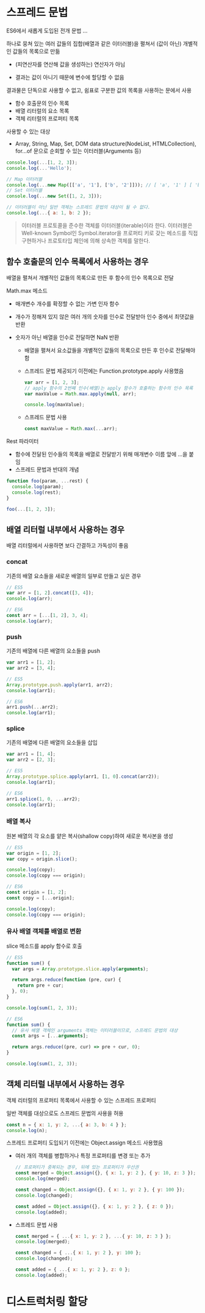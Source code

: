 # 스프레드 문법

ES6에서 새롭게 도입된 전개 문법 ...

하나로 뭉쳐 있는 여러 값들의 집합(배열과 같은 이터러블)을 펼쳐서 (값이 아닌) 개별적인 값들의 목록으로 만듦

- (피연산자를 연산해 값을 생성하는) 연산자가 아님

- 결과는 값이 아니기 때문에 변수에 할당할 수 없음

결과물은 단독으로 사용할 수 없고, 쉼표로 구분한 값의 목록을 사용하는 문에서 사용

- 함수 호출문의 인수 목록
- 배열 리터럴의 요소 목록
- 객체 리터럴의 프로퍼티 목록

사용할 수 있는 대상

- Array, String, Map, Set, DOM data structure(NodeList, HTMLCollection), for...of 문으로 순회할 수 있는 이터러블(Arguments 등)

```javascript
console.log(...[1, 2, 3]);
console.log(...'Hello');

// Map 이터러블
console.log(...new Map([['a', '1'], ['b', '2']])); // [ 'a', '1' ] [ 'b', '2' ]
// Set 이터러블
console.log(...new Set([1, 2, 3]));

// 이터러블이 아닌 일반 객체는 스프레드 문법의 대상이 될 수 없다.
console.log(...{ a: 1, b: 2 });
```



> 이터러블 프로토콜을 준수한 객체를 이터러블(iterable)이라 한다. 이터러블은 Well-known Symbol인 Symbol.iterator을 프로퍼티 키로 갖는 메소드를 직접 구현하거나 프로토타입 체인에 의해 상속한 객체를 말한다.  



## 함수 호출문의 인수 목록에서 사용하는 경우

배열을 펼쳐서 개별적인 값들의 목록으로 만든 후 함수의 인수 목록으로 전달



Math.max 메소드

- 매개변수 개수를 확정할 수 없는 가변 인자 함수

- 개수가 정해져 있지 않은 여러 개의 숫자를 인수로 전달받아 인수 중에서 최댓값을 반환

- 숫자가 아닌 배열을 인수로 전달하면 NaN 반환

  - 배열을 펼쳐서 요소값들을 개별적인 값들의 목록으로 만든 후 인수로 전달해야 함

  - 스프레드 문법 제공되기 이전에는 Function.prototype.apply 사용했음

    ```javascript
    var arr = [1, 2, 3];
    // apply 함수의 2번째 인수(배열)는 apply 함수가 호출하는 함수의 인수 목록
    var maxValue = Math.max.apply(null, arr);
    
    console.log(maxValue); 
    ```

  - 스프레드 문법 사용

    ```javascript
    const maxValue = Math.max(...arr);
    ```



Rest 파라미터

- 함수에 전달된 인수들의 목록을 배열로 전달받기 위해 매개변수 이름 앞에 ...을 붙임
- 스프레드 문법과 반대의 개념

```javascript
function foo(param, ...rest) {
  console.log(param);
  console.log(rest);
}

foo(...[1, 2, 3]);
```



## 배열 리터럴 내부에서 사용하는 경우

배열 리터럴에서 사용하면 보다 간결하고 가독성이 좋음



### concat

기존의 배열 요소들을 새로운 배열의 일부로 만들고 싶은 경우

```javascript
// ES5
var arr = [1, 2].concat([3, 4]);
console.log(arr); 

// ES6
const arr = [...[1, 2], 3, 4];
console.log(arr); 
```



### push

기존의 배열에 다른 배열의 요소들을 push

```javascript
var arr1 = [1, 2];
var arr2 = [3, 4];

// ES5
Array.prototype.push.apply(arr1, arr2);
console.log(arr1);

// ES6
arr1.push(...arr2);
console.log(arr1);
```



### splice

기존의 배열에 다른 배열의 요소들을 삽입

```javascript
var arr1 = [1, 4];
var arr2 = [2, 3];

// ES5
Array.prototype.splice.apply(arr1, [1, 0].concat(arr2));
console.log(arr1);

// ES6
arr1.splice(1, 0, ...arr2);
console.log(arr1);
```



### 배열 복사

원본 배열의 각 요소를 얕은 복사(shallow copy)하여 새로운 복사본을 생성

```javascript
// ES5
var origin = [1, 2];
var copy = origin.slice();

console.log(copy);
console.log(copy === origin);

// ES6
const origin = [1, 2];
const copy = [...origin];

console.log(copy);
console.log(copy === origin);
```



### 유사 배열 객체를 배열로 변환

slice 메소드를 apply 함수로 호출

```javascript
// ES5
function sum() {
  var args = Array.prototype.slice.apply(arguments);

  return args.reduce(function (pre, cur) {
    return pre + cur;
  }, 0);
}

console.log(sum(1, 2, 3)); 

// ES6
function sum() {
  // 유사 배열 객체인 arguments 객체는 이터러블이므로, 스프레드 문법의 대상
  const args = [...arguments];

  return args.reduce((pre, cur) => pre + cur, 0);
}

console.log(sum(1, 2, 3)); 
```



## 객체 리터럴 내부에서 사용하는 경우

객체 리터럴의 프로퍼티 목록에서 사용할 수 있는 스프레드 프로퍼티

일반 객체를 대상으로도 스프레드 문법의 사용을 허용

```javascript
const n = { x: 1, y: 2, ...{ a: 3, b: 4 } };
console.log(n);
```



스프레드 프로퍼티 도입되기 이전에는 Object.assign 메소드 사용했음

- 여러 개의 객체를 병합하거나 특정 프로퍼티를 변경 또는 추가

  ```javascript
  // 프로퍼티가 중복되는 경우, 뒤에 있는 프로퍼티가 우선권
  const merged = Object.assign({}, { x: 1, y: 2 }, { y: 10, z: 3 });
  console.log(merged);
  
  const changed = Object.assign({}, { x: 1, y: 2 }, { y: 100 });
  console.log(changed);
  
  const added = Object.assign({}, { x: 1, y: 2 }, { z: 0 });
  console.log(added); 
  ```

- 스프레드 문법 사용

  ```javascript
  const merged = { ...{ x: 1, y: 2 }, ...{ y: 10, z: 3 } };
  console.log(merged);
  
  const changed = { ...{ x: 1, y: 2 }, y: 100 };
  console.log(changed);
  
  const added = { ...{ x: 1, y: 2 }, z: 0 };
  console.log(added);
  ```





# 디스트럭처링 할당

